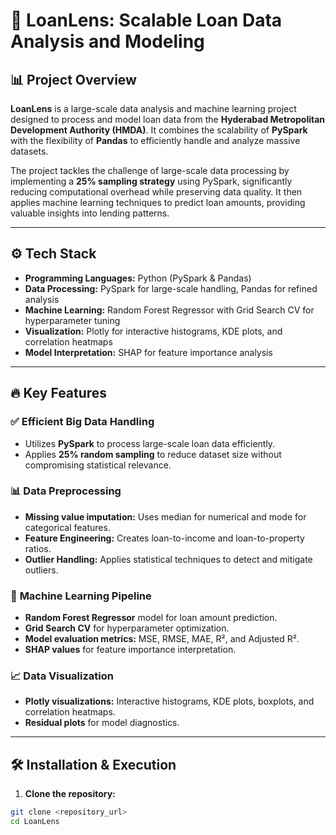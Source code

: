 # 🚀 **LoanLens: Scalable Loan Data Analysis and Modeling**

## 📊 **Project Overview**
**LoanLens** is a large-scale data analysis and machine learning project designed to process and model loan data from the **Hyderabad Metropolitan Development Authority (HMDA)**. It combines the scalability of **PySpark** with the flexibility of **Pandas** to efficiently handle and analyze massive datasets.  

The project tackles the challenge of large-scale data processing by implementing a **25% sampling strategy** using PySpark, significantly reducing computational overhead while preserving data quality. It then applies machine learning techniques to predict loan amounts, providing valuable insights into lending patterns.

---

## ⚙️ **Tech Stack**
- **Programming Languages:** Python (PySpark & Pandas)  
- **Data Processing:** PySpark for large-scale handling, Pandas for refined analysis  
- **Machine Learning:** Random Forest Regressor with Grid Search CV for hyperparameter tuning  
- **Visualization:** Plotly for interactive histograms, KDE plots, and correlation heatmaps  
- **Model Interpretation:** SHAP for feature importance analysis  

---

## 🔥 **Key Features**
### ✅ **Efficient Big Data Handling**
- Utilizes **PySpark** to process large-scale loan data efficiently.  
- Applies **25% random sampling** to reduce dataset size without compromising statistical relevance.  

### 📊 **Data Preprocessing**
- **Missing value imputation:** Uses median for numerical and mode for categorical features.  
- **Feature Engineering:** Creates loan-to-income and loan-to-property ratios.  
- **Outlier Handling:** Applies statistical techniques to detect and mitigate outliers.  

### 🤖 **Machine Learning Pipeline**
- **Random Forest Regressor** model for loan amount prediction.  
- **Grid Search CV** for hyperparameter optimization.  
- **Model evaluation metrics:** MSE, RMSE, MAE, R², and Adjusted R².  
- **SHAP values** for feature importance interpretation.  

### 📈 **Data Visualization**
- **Plotly visualizations:** Interactive histograms, KDE plots, boxplots, and correlation heatmaps.  
- **Residual plots** for model diagnostics.  

---

## 🛠️ **Installation & Execution**
1. **Clone the repository:**  
```bash
git clone <repository_url>
cd LoanLens

